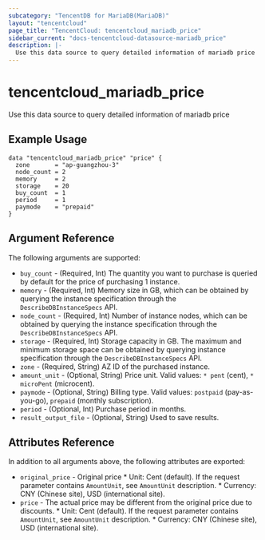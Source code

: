 ```yaml
---
subcategory: "TencentDB for MariaDB(MariaDB)"
layout: "tencentcloud"
page_title: "TencentCloud: tencentcloud_mariadb_price"
sidebar_current: "docs-tencentcloud-datasource-mariadb_price"
description: |-
  Use this data source to query detailed information of mariadb price
---
```


# tencentcloud_mariadb_price

Use this data source to query detailed information of mariadb price

## Example Usage

```hcl
data "tencentcloud_mariadb_price" "price" {
  zone       = "ap-guangzhou-3"
  node_count = 2
  memory     = 2
  storage    = 20
  buy_count  = 1
  period     = 1
  paymode    = "prepaid"
}
```

## Argument Reference

The following arguments are supported:

* `buy_count` - (Required, Int) The quantity you want to purchase is queried by default for the price of purchasing 1 instance.
* `memory` - (Required, Int) Memory size in GB, which can be obtained by querying the instance specification through the `DescribeDBInstanceSpecs` API.
* `node_count` - (Required, Int) Number of instance nodes, which can be obtained by querying the instance specification through the `DescribeDBInstanceSpecs` API.
* `storage` - (Required, Int) Storage capacity in GB. The maximum and minimum storage space can be obtained by querying instance specification through the `DescribeDBInstanceSpecs` API.
* `zone` - (Required, String) AZ ID of the purchased instance.
* `amount_unit` - (Optional, String) Price unit. Valid values: `* pent` (cent), `* microPent` (microcent).
* `paymode` - (Optional, String) Billing type. Valid values: `postpaid` (pay-as-you-go), `prepaid` (monthly subscription).
* `period` - (Optional, Int) Purchase period in months.
* `result_output_file` - (Optional, String) Used to save results.

## Attributes Reference

In addition to all arguments above, the following attributes are exported:

* `original_price` - Original price * Unit: Cent (default). If the request parameter contains `AmountUnit`, see `AmountUnit` description. * Currency: CNY (Chinese site), USD (international site).
* `price` - The actual price may be different from the original price due to discounts. * Unit: Cent (default). If the request parameter contains `AmountUnit`, see `AmountUnit` description. * Currency: CNY (Chinese site), USD (international site).



